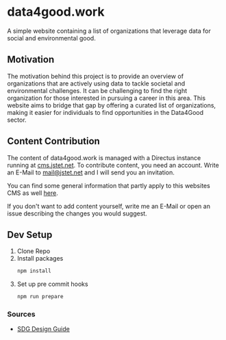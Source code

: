 # data4good.work

A simple website containing a list of organizations that leverage data for social and environmental good.


## Motivation

The motivation behind this project is to provide an overview of organizations that are actively using data to tackle societal and environmental challenges. It can be challenging to find the right organization for those interested in pursuing a career in this area. This website aims to bridge that gap by offering a curated list of organizations, making it easier for individuals to find opportunities in the Data4Good sector.

## Content Contribution

The content of data4good.work is managed with a Directus instance running at [cms.jstet.net](https://cms.jstet.net). To contribute content, you need an account. Write an E-Mail to mail@jstet.net and I will send you an invitation. 

You can find some general information that partly apply to this websites CMS as well [here](https://docs.correlaid.org/wiki/infrastructure/directus-content-management-system).

If you don't want to add content yourself, write me an E-Mail or open an issue describing the changes you would suggest.

## Dev Setup

1. Clone Repo
2. Install packages
    ``` bash
    npm install
    ```
3. Set up pre commit hooks
    ``` bash
    npm run prepare
    ```

### Sources

- [SDG Design Guide](https://www.un.org/sustainabledevelopment/wp-content/uploads/2019/01/SDG_Guidelines_AUG_2019_Final.pdf)







